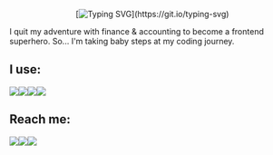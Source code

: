 <p align="center"

[![Typing SVG](https://readme-typing-svg.demolab.com?font=League+spartan&weight=200&size=18&duration=2000&pause=1000&color=E5096B&multiline=true&width=435&lines=Hello!+I'm+Gosia.;Junior+frontend+developer+from+Poland.)](https://git.io/typing-svg)                            
                                                                                                                                        
                                                                                                                                            
I quit my adventure with finance & accounting to become a frontend superhero. So... I'm taking baby steps at my coding journey.
    
  ## I use: 
<img src="https://img.shields.io/badge/JavaScript-323330?style=for-the-badge&logo=javascript&logoColor=F7DF1E"/><img src="https://img.shields.io/badge/-HTML5-E34F26?style=for-the-badge&logo=html5&logoColor=white"/><img src="https://img.shields.io/badge/GitHub-000000?style=for-the-badge&logo=github&logoColor=white"/><img src="https://img.shields.io/badge/-CSS3-1572B6?style=for-the-badge&logo=css3"/>


## Reach me: 
 <a href="https://www.linkedin.com/in/malgorzata-mikla/"><img src="https://img.shields.io/badge/linkedin-%230077B5.svg?&style=for-the-badge&logo=linkedin&logoColor=white" /></a><a href="mailto:malgorzata.mikla@gmail.com"><img src="https://img.shields.io/badge/Gmail-D14836?style=for-the-badge&logo=gmail&logoColor=white" /></a><a href="https://dribbble.com/goszzi/"><img src="https://img.shields.io/badge/Dribbble-EA4C89?style=for-the-badge&logo=dribbble&logoColor=white" />
</a>

